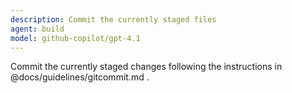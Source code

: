 ```yaml
---
description: Commit the currently staged files
agent: build
model: github-copilot/gpt-4.1
---
```


Commit the currently staged changes following the instructions in
@docs/guidelines/gitcommit.md .
